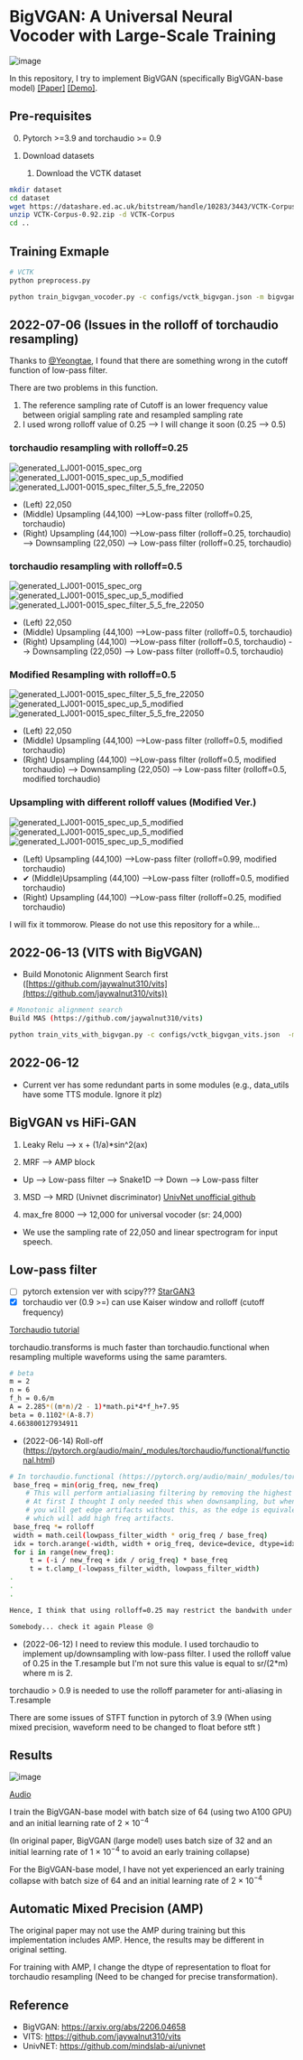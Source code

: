 # BigVGAN: A Universal Neural Vocoder with Large-Scale Training
![image](https://user-images.githubusercontent.com/56749640/173193781-0ee419a5-df66-4b94-8585-546167ecceb5.png)


In this repository, I try to implement BigVGAN (specifically BigVGAN-base model) [[Paper]](https://arxiv.org/pdf/2206.04658.pdf) [[Demo]](https://bigvgan-demo.github.io/).

## Pre-requisites
0. Pytorch >=3.9 and torchaudio >= 0.9

0. Download datasets
    1. Download the VCTK dataset
```sh
mkdir dataset
cd dataset
wget https://datashare.ed.ac.uk/bitstream/handle/10283/3443/VCTK-Corpus-0.92.zip
unzip VCTK-Corpus-0.92.zip -d VCTK-Corpus
cd ..
```
    

## Training Exmaple
```sh
# VCTK
python preprocess.py

python train_bigvgan_vocoder.py -c configs/vctk_bigvgan.json -m bigvgan
```

## 2022-07-06 (Issues in the rolloff of torchaudio resampling)
Thanks to [@Yeongtae](https://github.com/Yeongtae), I found that there are something wrong in the cutoff function of low-pass filter.

There are two problems in this function.
1. The reference sampling rate of Cutoff is an lower frequency value between origial sampling rate and resampled sampling rate
2. I used wrong rolloff value of 0.25 --> I will change it soon (0.25 --> 0.5)
 
### torchaudio resampling with rolloff=0.25

![generated_LJ001-0015_spec_org](https://user-images.githubusercontent.com/56749640/177582200-3f31f74a-c46f-46df-946f-3a2bcb65cb2f.png)
![generated_LJ001-0015_spec_up_5_modified](https://user-images.githubusercontent.com/56749640/177582225-f3cb64fe-379c-4a6a-acbf-6b0b2f16c9c4.png)
![generated_LJ001-0015_spec_filter_5_5_fre_22050](https://user-images.githubusercontent.com/56749640/177582247-8a218f91-01cf-4ff5-b9e8-ac343b6fc8cf.png)

- (Left) 22,050
- (Middle) Upsampling (44,100) -->Low-pass filter (rolloff=0.25, torchaudio)
- (Right) Upsampling (44,100) -->Low-pass filter (rolloff=0.25, torchaudio) --> Downsampling (22,050) --> Low-pass filter (rolloff=0.25, torchaudio)

### torchaudio resampling with rolloff=0.5

![generated_LJ001-0015_spec_org](https://user-images.githubusercontent.com/56749640/177580650-e7906af5-fb8b-442e-a437-9a25063ab3dc.png)
![generated_LJ001-0015_spec_up_5_modified](https://user-images.githubusercontent.com/56749640/177580718-70181571-eccb-457f-9353-422e0fb624a8.png)
![generated_LJ001-0015_spec_filter_5_5_fre_22050](https://user-images.githubusercontent.com/56749640/177580747-2fa3bdbb-4dd1-434c-8b12-fc73fb0cc0d0.png)

- (Left) 22,050
- (Middle) Upsampling (44,100) -->Low-pass filter (rolloff=0.5, torchaudio)
- (Right) Upsampling (44,100) -->Low-pass filter (rolloff=0.5, torchaudio) --> Downsampling (22,050) --> Low-pass filter (rolloff=0.5, torchaudio)

### Modified Resampling with rolloff=0.5

![generated_LJ001-0015_spec_filter_5_5_fre_22050](https://user-images.githubusercontent.com/56749640/177584613-22a4de0d-23d8-48ab-a424-355ad3fdd394.png)
![generated_LJ001-0015_spec_up_5_modified](https://user-images.githubusercontent.com/56749640/177584643-e30a198c-73cd-4896-806e-d576d516f438.png)
![generated_LJ001-0015_spec_filter_5_5_fre_22050](https://user-images.githubusercontent.com/56749640/177584679-24885f19-d394-449a-8a9d-a267d04e60bf.png)

- (Left) 22,050
- (Middle) Upsampling (44,100) -->Low-pass filter (rolloff=0.5, modified torchaudio)
- (Right) Upsampling (44,100) -->Low-pass filter (rolloff=0.5, modified torchaudio) --> Downsampling (22,050) --> Low-pass filter (rolloff=0.5, modified torchaudio)

### Upsampling with different rolloff values (Modified Ver.)
    
![generated_LJ001-0015_spec_up_5_modified](https://user-images.githubusercontent.com/56749640/177585980-78998924-90b2-4dff-873f-4d5afd6c073f.png)
![generated_LJ001-0015_spec_up_5_modified](https://user-images.githubusercontent.com/56749640/177586130-293ce626-fd99-4692-b8a1-d3570cb52a07.png)
![generated_LJ001-0015_spec_up_5_modified](https://user-images.githubusercontent.com/56749640/177586203-dadcfb05-a8fa-4dd5-a624-ca8be3ca1391.png)

- (Left) Upsampling (44,100) -->Low-pass filter (rolloff=0.99, modified torchaudio) 
- ✔ (Middle)Upsampling (44,100) -->Low-pass filter (rolloff=0.5, modified torchaudio)
- (Right) Upsampling (44,100) -->Low-pass filter (rolloff=0.25, modified torchaudio)
    
I will fix it tommorow. Please do not use this repository for a while... 


## 2022-06-13 (VITS with BigVGAN)
- Build Monotonic Alignment Search first ([https://github.com/jaywalnut310/vits](https://github.com/jaywalnut310/vits))
```sh
# Monotonic alignment search
Build MAS (https://github.com/jaywalnut310/vits)

python train_vits_with_bigvgan.py -c configs/vctk_bigvgan_vits.json  -m vits_with_bigvgan
```

## 2022-06-12
- Current ver has some redundant parts in some modules (e.g., data_utils have some TTS module. Ignore it plz)

## BigVGAN vs HiFi-GAN 

1. Leaky Relu --> x + (1/a)*sin^2(ax)

2. MRF --> AMP block 
- Up --> Low-pass filter --> Snake1D --> Down --> Low-pass filter

3. MSD --> MRD (Univnet discriminator) [UnivNet unofficial github](https://github.com/mindslab-ai/univnet/blob/9bb2b54838bb6d7ce767131cc7b8b61198bc7558/model/mrd.py#L49)

4. max_fre 8000 --> 12,000 for universal vocoder (sr: 24,000)
- We use the sampling rate of 22,050 and linear spectrogram for input speech.

## Low-pass filter
- [ ] pytorch extension ver with scipy??? [StarGAN3](https://github.com/NVlabs/stylegan3/blob/b1a62b91b18824cf58b533f75f660b073799595d/training/networks_stylegan3.py)
- [X] torchaudio ver (0.9 >=) can use Kaiser window and rolloff (cutoff frequency)

[Torchaudio tutorial](https://tutorials.pytorch.kr/beginner/audio_resampling_tutorial.html)

torchaudio.transforms is much faster than torchaudio.functional when resampling multiple waveforms using the same paramters. 

```sh
# beta 
m = 2
n = 6
f_h = 0.6/m
A = 2.285*((m*n)/2 - 1)*math.pi*4*f_h+7.95
beta = 0.1102*(A-8.7)
4.663800127934911
```

- (2022-06-14) Roll-off (https://pytorch.org/audio/main/_modules/torchaudio/functional/functional.html)
```sh
# In torchaudio.functional (https://pytorch.org/audio/main/_modules/torchaudio/functional/functional.html)
 base_freq = min(orig_freq, new_freq)
    # This will perform antialiasing filtering by removing the highest frequencies.
    # At first I thought I only needed this when downsampling, but when upsampling
    # you will get edge artifacts without this, as the edge is equivalent to zero padding,
    # which will add high freq artifacts.
 base_freq *= rolloff
 width = math.ceil(lowpass_filter_width * orig_freq / base_freq)
 idx = torch.arange(-width, width + orig_freq, device=device, dtype=idx_dtype)
 for i in range(new_freq):
     t = (-i / new_freq + idx / orig_freq) * base_freq
     t = t.clamp_(-lowpass_filter_width, lowpass_filter_width)
.
.
.

Hence, I think that using rolloff=0.25 may restrict the bandwith under nyquist freq (fs/2).

Somebody... check it again Please 😢
```
- (2022-06-12) I need to review this module. I used torchaudio to implement up/downsampling with low-pass filter. I used the rolloff value of 0.25 in the T.resample but I'm not sure this value is equal to sr/(2*m) where m is 2.

 torchaudio > 0.9 is needed to use the rolloff parameter for anti-aliasing in T.resample
 
 There are some issues of STFT function in pytorch of 3.9 (When using mixed precision, waveform need to be changed to float before stft ) 
 
## Results
![image](https://user-images.githubusercontent.com/56749640/173265977-f77d6e54-f723-4547-a29c-b669b43f47cb.png)

[Audio](https://github.com/sh-lee-prml/BigVGAN/tree/main/audio)

 I train the BigVGAN-base model with batch size of 64 (using two A100 GPU) and an initial learning rate of 2 × 10<sup>−4</sup>

(In original paper, BigVGAN (large model) uses batch size of 32 and an initial learning rate of 1 × 10<sup>−4</sup>
 to avoid an early training collapse)

For the BigVGAN-base model, I have not yet experienced an early training collapse with batch size of 64 and an initial learning rate of 2 × 10<sup>−4</sup>


## Automatic Mixed Precision (AMP)

The original paper may not use the AMP during training but this implementation includes AMP. Hence, the results may be different in original setting.

For training with AMP, I change the dtype of representation to float for torchaudio resampling (Need to be changed for precise transformation).

## Reference
- BigVGAN: https://arxiv.org/abs/2206.04658
- VITS: https://github.com/jaywalnut310/vits
- UnivNET: https://github.com/mindslab-ai/univnet
